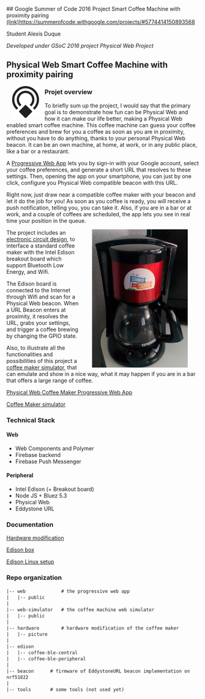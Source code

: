 ## Google Summer of Code 2016
Project Smart Coffee Machine with proximity pairing [(link)]()https://summerofcode.withgoogle.com/projects/#5774414150893568

Student Alexis Duque

*Developed under GSoC 2016 project Physical Web Project*

Physical Web Smart Coffee Machine with proximity pairing
-----------

<img align="left" src="https://raw.githubusercontent.com/google/physical-web/master/documentation/images/logo/logo-black.png" hspace="15" width="70px" style="float: left">

### Projet overview

To briefly sum up the project, I would say that the primary goal is to demonstrate how fun can be Physical Web and how it can make our life better, making a Physical Web enabled smart coffee machine.
This coffee machine can guess your coffee preferences and brew for you a coffee as soon as you are in proximity, without you have to do anything, thanks to your personal Physical Web beacon.
It can be an own machine, at home, at work, or in any public place, like a bar or a restaurant.

A [Progressive Web App](https://physical-web-coffee.firebaseapp.com/) lets you by sign-in with your Google account, select your coffee preferences, and generate a short URL that resolves to these settings.
Then, opening the app on your smartphone, you can just by one click, configure you Physical Web compatible beacon with this URL.

Right now, just draw near a compatible coffee maker with your beacon and let it do the job for you!
As soon as you coffee is ready, you will receive a push notification, telling you, you can take it. Also, if you are in a bar or at work, and a couple of coffees are scheduled, the app lets you see in real time your position in the queue.

<img align="right" src="./documentation/images/pw-coffee-maker.jpg" hspace="30" width="250" style="float: right">

The project includes an [electronic circuit design](documentation/hardware.md), to interface a standard coffee maker with the Intel Edison breakout board which support Bluetooth Low Energy, and Wifi.

The Edison board is connected to the Internet through Wifi and scan for a Physical Web beacon. When a URL Beacon enters at proximity, it resolves the URL, grabs your settings, and trigger a coffee brewing by changing the GPIO state.

Also, to illustrate all the functionalities and possibilities of this project a [coffee maker simulator](https://physical-web-coffee-simulator.firebaseapp.com/), that can emulate and show in a nice way, what it may happen if you are in a bar that offers a large range of coffee.

[Physical Web Coffee Maker Progressive Web App](https://physical-web-coffee.firebaseapp.com/)

[Coffee Maker simulator](https://physical-web-coffee-simulator.firebaseapp.com/)

### Technical Stack
#### Web
- Web Components and Polymer
- Firebase backend
- Firebase Push Messenger

#### Peripheral
- Intel Edison (+ Breakout board)
- Node JS + Bluez 5.3
- Physical Web
- Eddystone URL

### Documentation

[Hardware modification](documentation/hardware.md)

[Edison box](documentation/casing.md)

[Edison Linux setup](edison/coffee-ble-central/README.md)

### Repo organization

```
|-- web             # the progressive web app
|   |-- public
|   
|-- web-simulator   # the coffee machine web simulator
|   |-- public
|   
|-- hardware        # hardware modification of the coffee maker
|   |-- picture
|   
|-- edison
|   |-- coffee-ble-central
|   |-- coffee-ble-peripheral
|   
|-- beacon      # firmware of EddystoneURL beacon implementation on nrf51822
|   
|-- tools       # some tools (not used yet)
```
